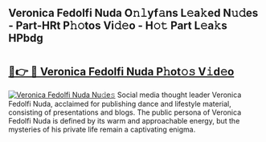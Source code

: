 ## Veronica Fedolfi Nuda O𝚗𝚕yf𝚊ns L𝚎a𝚔ed N𝚞𝚍es - Part-HRt P𝚑𝚘tos Vi𝚍𝚎o - H𝚘𝚝 Part L𝚎a𝚔s HPbdg

# <h2><a href="http://kf27b2f.oniu.top/?m=Veronica+Fedolfi+Nuda">🔗👉 🔴 Veronica Fedolfi Nuda P𝚑ot𝚘𝚜 V𝚒d𝚎o</a></h2>

[![Veronica Fedolfi Nuda Nu𝚍e𝚜](https://i.imgur.com/0qMVB7G.gif)](http://kf27b2f.oniu.top/?m=Veronica+Fedolfi+Nuda)
Social media thought leader Veronica Fedolfi Nuda, acclaimed for publishing dance and lifestyle material, consisting of presentations and blogs. The public persona of Veronica Fedolfi Nuda is defined by its warm and approachable energy, but the mysteries of his private life remain a captivating enigma.  
